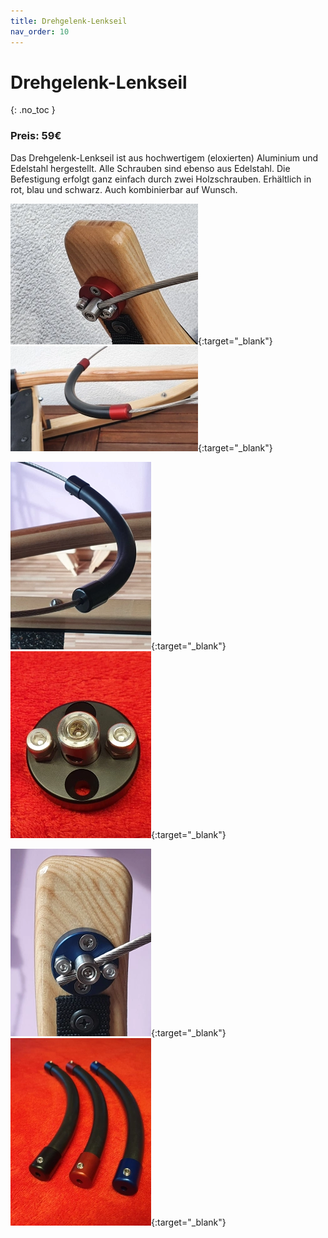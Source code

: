 ```yaml
---
title: Drehgelenk-Lenkseil
nav_order: 10
---
```


# Drehgelenk-Lenkseil
{: .no_toc }
### Preis: 59€

Das Drehgelenk-Lenkseil ist aus hochwertigem (eloxierten) Aluminium und Edelstahl hergestellt. 
Alle Schrauben sind ebenso aus Edelstahl. 
Die Befestigung erfolgt ganz einfach durch zwei Holzschrauben. 
Erhältlich in rot, blau und schwarz. Auch kombinierbar auf Wunsch.

[![lenkseil-rot2](../images/small/lenkseil-rot2.webp)](../images/lenkseil-rot2.webp){:target="_blank"}
[![lenkseil-rot1](../images/small/lenkseil-rot1.webp)](../images/lenkseil-rot1.webp){:target="_blank"}

[![lenkseil-schwarz1](../images/small/lenkseil-schwarz1.webp)](../images/lenkseil-schwarz1.webp){:target="_blank"}
[![lenkseil-schwarz2](../images/small/lenkseil-schwarz2.webp)](../images/lenkseil-schwarz2.webp){:target="_blank"}

[![lenkseil-blau1](../images/small/lenkseil-blau1.webp)](../images/lenkseil-blau1.webp){:target="_blank"}
[![lenkseil](../images/small/lenkseil.webp)](../images/lenkseil.webp){:target="_blank"}

